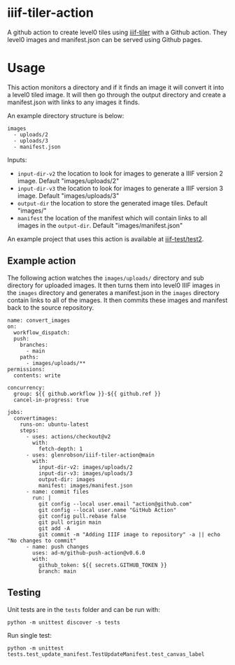 # iiif-tiler-action
A github action to create level0 tiles using [iiif-tiler](https://github.com/glenrobson/iiif-tiler) with a Github action. They level0 images and manifest.json can be served using Github pages. 

# Usage
This action monitors a directory and if it finds an image it will convert it into a level0 tiled image. It will then go through the output directory and create a manifest.json with links to any images it finds. 

An example directory structure is below:

```
images
  - uploads/2
  - uploads/3
  - manifest.json
```

Inputs:

 * `input-dir-v2` the location to look for images to generate a IIIF version 2 image. Default "images/uploads/2"
 * `input-dir-v3` the location to look for images to generate a IIIF version 3 image. Default "images/uploads/3"
 * `output-dir` the location to store the generated image tiles. Default "images/"
 * `manifest` the location of the manifest which will contain links to all images in the `output-dir`. Default "images/manifest.json"

An example project that uses this action is available at [iiif-test/test2](https://github.com/iiif-test/test2).

## Example action

The following action watches the `images/uploads/` directory and sub directory for uploaded images. It then turns them into level0 IIIF images in the `images` directory and generates a manifest.json in the `images` directory contain links to all of the images. It then commits these images and manifest back to the source repository. 

```
name: convert_images
on: 
  workflow_dispatch:
  push:
    branches:
      - main
    paths:
      - images/uploads/**
permissions:
  contents: write

concurrency:
  group: ${{ github.workflow }}-${{ github.ref }}
  cancel-in-progress: true

jobs:
  convertimages:
    runs-on: ubuntu-latest
    steps:
      - uses: actions/checkout@v2
        with:
          fetch-depth: 1
      - uses: glenrobson/iiif-tiler-action@main
        with:
          input-dir-v2: images/uploads/2
          input-dir-v3: images/uploads/3
          output-dir: images
          manifest: images/manifest.json
      - name: commit files
        run: |
          git config --local user.email "action@github.com"
          git config --local user.name "GitHub Action"
          git config pull.rebase false
          git pull origin main
          git add -A
          git commit -m "Adding IIIF image to repository" -a || echo "No changes to commit"
      - name: push changes
        uses: ad-m/github-push-action@v0.6.0
        with:
          github_token: ${{ secrets.GITHUB_TOKEN }}
          branch: main 
```          

## Testing

Unit tests are in the `tests` folder and can be run with:
```
python -m unittest discover -s tests
```

Run single test:
```
python -m unittest tests.test_update_manifest.TestUpdateManifest.test_canvas_label
```
